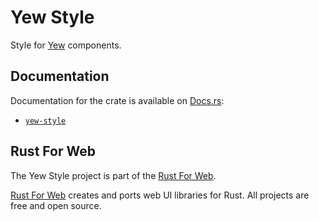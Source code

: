 # Yew Style

Style for [Yew](https://yew.rs/) components.

## Documentation

Documentation for the crate is available on [Docs.rs](https://docs.rs/):

-   [`yew-style`](https://docs.rs/yew-style/latest/yew_style/)

## Rust For Web

The Yew Style project is part of the [Rust For Web](https://github.com/RustForWeb).

[Rust For Web](https://github.com/RustForWeb) creates and ports web UI libraries for Rust. All projects are free and open source.
